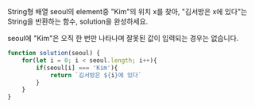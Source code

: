 String형 배열 seoul의 element중 "Kim"의 위치 x를 찾아, "김서방은 x에 있다"는 String을 반환하는 함수, solution을 완성하세요.

seoul에 "Kim"은 오직 한 번만 나타나며 잘못된 값이 입력되는 경우는 없습니다.

```js
function solution(seoul) {
    for(let i = 0; i < seoul.length; i++){
        if(seoul[i] === 'Kim'){
            return `김서방은 ${i}에 있다`
        }
    }
}
```
